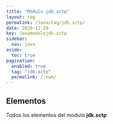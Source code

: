 ```yaml
---
title: "Módulo jdk.sctp"
layout: tag
permalink: /Java/tag/jdk.sctp/
date: 2020-12-29
key: Javamodulojdk.sctp
sidebar: 
  nav: java
aside: 
  toc: true
pagination: 
  enabled: true
  tag: "jdk.sctp"
  permalink: /:num/
---
```


<h2>Elementos</h2>
Todos los elementos del modulo <strong>jdk.sctp</strong>
